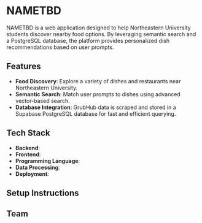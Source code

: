 # NAMETBD

NAMETBD is a web application designed to help Northeastern University students discover nearby food options. By leveraging semantic search and a PostgreSQL database, the platform provides personalized dish recommendations based on user prompts.

## Features

- **Food Discovery**: Explore a variety of dishes and restaurants near Northeastern University.
- **Semantic Search**: Match user prompts to dishes using advanced vector-based search.
- **Database Integration**: GrubHub data is scraped and stored in a Supabase PostgreSQL database for fast and efficient querying.

## Tech Stack

- **Backend**:
- **Frontend**:
- **Programming Language**:
- **Data Processing**:
- **Deployment**:

## Setup Instructions

## Team


